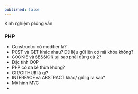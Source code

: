 ```yaml
---
published: false
---
```

Kinh nghiệm phỏng vấn
### PHP
- Constructor có modifier là?
- POST và GET khác nhau? Dữ liệu gửi lên có mã khóa không?
- COOKIE và SESSION tại sao phải dùng cả 2?
- Đặc tính OOP
- PHP có đa kế thừa không?
- GIT/GITHUB là gì?
- INTERFACE và ABSTRACT khác/ giống ra sao?
- Mô hình MVC
- 